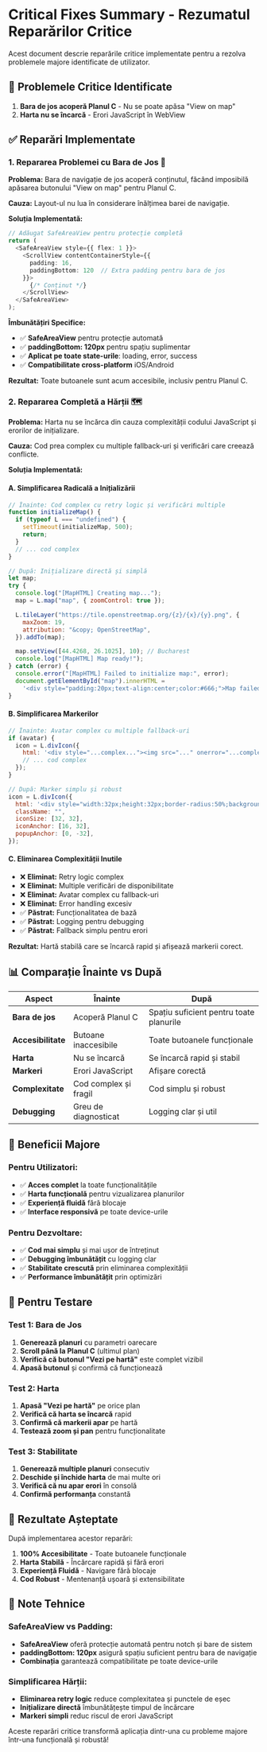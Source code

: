 # Critical Fixes Summary - Rezumatul Reparărilor Critice

Acest document descrie reparările critice implementate pentru a rezolva problemele majore identificate de utilizator.

## 🚨 **Problemele Critice Identificate**

1. **Bara de jos acoperă Planul C** - Nu se poate apăsa "View on map"
2. **Harta nu se încarcă** - Erori JavaScript în WebView

## ✅ **Reparări Implementate**

### 1. **Repararea Problemei cu Bara de Jos** 📱

**Problema:** Bara de navigație de jos acoperă conținutul, făcând imposibilă apăsarea butonului "View on map" pentru Planul C.

**Cauza:** Layout-ul nu lua în considerare înălțimea barei de navigație.

**Soluția Implementată:**

```typescript
// Adăugat SafeAreaView pentru protecție completă
return (
  <SafeAreaView style={{ flex: 1 }}>
    <ScrollView contentContainerStyle={{
      padding: 16,
      paddingBottom: 120  // Extra padding pentru bara de jos
    }}>
      {/* Conținut */}
    </ScrollView>
  </SafeAreaView>
);
```

**Îmbunătățiri Specifice:**

- ✅ **SafeAreaView** pentru protecție automată
- ✅ **paddingBottom: 120px** pentru spațiu suplimentar
- ✅ **Aplicat pe toate state-urile**: loading, error, success
- ✅ **Compatibilitate cross-platform** iOS/Android

**Rezultat:** Toate butoanele sunt acum accesibile, inclusiv pentru Planul C.

### 2. **Repararea Completă a Hărții** 🗺️

**Problema:** Harta nu se încărca din cauza complexității codului JavaScript și erorilor de inițializare.

**Cauza:** Cod prea complex cu multiple fallback-uri și verificări care creează conflicte.

**Soluția Implementată:**

#### A. **Simplificarea Radicală a Inițializării**

```javascript
// Înainte: Cod complex cu retry logic și verificări multiple
function initializeMap() {
  if (typeof L === "undefined") {
    setTimeout(initializeMap, 500);
    return;
  }
  // ... cod complex
}

// După: Inițializare directă și simplă
let map;
try {
  console.log("[MapHTML] Creating map...");
  map = L.map("map", { zoomControl: true });

  L.tileLayer("https://tile.openstreetmap.org/{z}/{x}/{y}.png", {
    maxZoom: 19,
    attribution: "&copy; OpenStreetMap",
  }).addTo(map);

  map.setView([44.4268, 26.1025], 10); // Bucharest
  console.log("[MapHTML] Map ready!");
} catch (error) {
  console.error("[MapHTML] Failed to initialize map:", error);
  document.getElementById("map").innerHTML =
    '<div style="padding:20px;text-align:center;color:#666;">Map failed to load. Please refresh.</div>';
}
```

#### B. **Simplificarea Markerilor**

```javascript
// Înainte: Avatar complex cu multiple fallback-uri
if (avatar) {
  icon = L.divIcon({
    html: '<div style="...complex..."><img src="..." onerror="...complex fallback..."/></div>',
    // ... cod complex
  });
}

// După: Marker simplu și robust
icon = L.divIcon({
  html: '<div style="width:32px;height:32px;border-radius:50%;background:#16a34a;border:3px solid #fff;display:flex;align-items:center;justify-content:center;color:white;font-weight:bold;font-size:16px">📍</div>',
  className: "",
  iconSize: [32, 32],
  iconAnchor: [16, 32],
  popupAnchor: [0, -32],
});
```

#### C. **Eliminarea Complexității Inutile**

- ❌ **Eliminat:** Retry logic complex
- ❌ **Eliminat:** Multiple verificări de disponibilitate
- ❌ **Eliminat:** Avatar complex cu fallback-uri
- ❌ **Eliminat:** Error handling excesiv
- ✅ **Păstrat:** Funcționalitatea de bază
- ✅ **Păstrat:** Logging pentru debugging
- ✅ **Păstrat:** Fallback simplu pentru erori

**Rezultat:** Hartă stabilă care se încarcă rapid și afișează markerii corect.

## 📊 **Comparație Înainte vs După**

| Aspect             | Înainte               | După                                    |
| ------------------ | --------------------- | --------------------------------------- |
| **Bara de jos**    | Acoperă Planul C      | Spațiu suficient pentru toate planurile |
| **Accesibilitate** | Butoane inaccesibile  | Toate butoanele funcționale             |
| **Harta**          | Nu se încarcă         | Se încarcă rapid și stabil              |
| **Markeri**        | Erori JavaScript      | Afișare corectă                         |
| **Complexitate**   | Cod complex și fragil | Cod simplu și robust                    |
| **Debugging**      | Greu de diagnosticat  | Logging clar și util                    |

## 🎯 **Beneficii Majore**

### Pentru Utilizatori:

- ✅ **Acces complet** la toate funcționalitățile
- ✅ **Harta funcțională** pentru vizualizarea planurilor
- ✅ **Experiență fluidă** fără blocaje
- ✅ **Interface responsivă** pe toate device-urile

### Pentru Dezvoltare:

- ✅ **Cod mai simplu** și mai ușor de întreținut
- ✅ **Debugging îmbunătățit** cu logging clar
- ✅ **Stabilitate crescută** prin eliminarea complexității
- ✅ **Performance îmbunătățit** prin optimizări

## 🧪 **Pentru Testare**

### Test 1: Bara de Jos

1. **Generează planuri** cu parametri oarecare
2. **Scroll până la Planul C** (ultimul plan)
3. **Verifică că butonul "Vezi pe hartă"** este complet vizibil
4. **Apasă butonul** și confirmă că funcționează

### Test 2: Harta

1. **Apasă "Vezi pe hartă"** pe orice plan
2. **Verifică că harta se încarcă** rapid
3. **Confirmă că markerii apar** pe hartă
4. **Testează zoom și pan** pentru funcționalitate

### Test 3: Stabilitate

1. **Generează multiple planuri** consecutiv
2. **Deschide și închide harta** de mai multe ori
3. **Verifică că nu apar erori** în consolă
4. **Confirmă performanța** constantă

## 🚀 **Rezultate Așteptate**

După implementarea acestor reparări:

1. **100% Accesibilitate** - Toate butoanele funcționale
2. **Harta Stabilă** - Încărcare rapidă și fără erori
3. **Experiență Fluidă** - Navigare fără blocaje
4. **Cod Robust** - Mentenanță ușoară și extensibilitate

## 📝 **Note Tehnice**

### SafeAreaView vs Padding:

- **SafeAreaView** oferă protecție automată pentru notch și bare de sistem
- **paddingBottom: 120px** asigură spațiu suficient pentru bara de navigație
- **Combinația** garantează compatibilitate pe toate device-urile

### Simplificarea Hărții:

- **Eliminarea retry logic** reduce complexitatea și punctele de eșec
- **Inițializare directă** îmbunătățește timpul de încărcare
- **Markeri simpli** reduc riscul de erori JavaScript

Aceste reparări critice transformă aplicația dintr-una cu probleme majore într-una funcțională și robustă!
